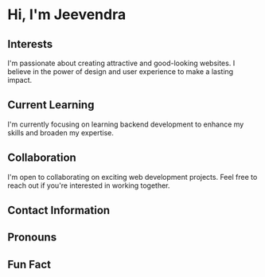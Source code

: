 # Hi, I'm Jeevendra

## Interests
I'm passionate about creating attractive and good-looking websites. I believe in the power of design and user experience to make a lasting impact.

## Current Learning
I'm currently focusing on learning backend development to enhance my skills and broaden my expertise.

## Collaboration
I'm open to collaborating on exciting web development projects. Feel free to reach out if you're interested in working together.

## Contact Information
<!-- Please reach out to me at jeevendrasingh2024@gmail.com -->

## Pronouns
<!-- Feel free to use my preferred pronouns: he/him/his -->

## Fun Fact
<!-- Here's a fun fact about me: I'm still finding.....   -->
